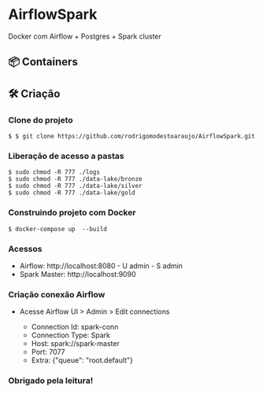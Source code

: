 # AirflowSpark

Docker com Airflow + Postgres + Spark cluster 

## 📦 Containers


## 🛠 Criação

### Clone do projeto

    $ $ git clone https://github.com/rodrigomodestoaraujo/AirflowSpark.git

### Liberação de acesso a pastas

    $ sudo chmod -R 777 ./logs
    $ sudo chmod -R 777 ./data-lake/bronze
    $ sudo chmod -R 777 ./data-lake/silver
    $ sudo chmod -R 777 ./data-lake/gold

### Construindo projeto com Docker

    $ docker-compose up  --build

### Acessos

* Airflow: http://localhost:8080 - U admin - S admin
* Spark Master: http://localhost:9090

### Criação conexão Airflow

* Acesse Airflow UI > Admin > Edit connections

    * Connection Id: spark-conn 
    * Connection Type: Spark
    * Host: spark://spark-master
    * Port: 7077
    * Extra: {"queue": "root.default"}


### Obrigado pela leitura!